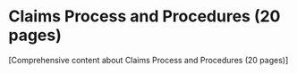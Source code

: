 # Claims Process and Procedures (20 pages)

[Comprehensive content about Claims Process and Procedures (20 pages)]
